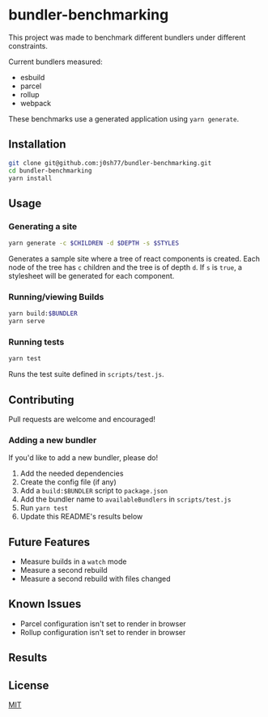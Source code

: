 # bundler-benchmarking

This project was made to benchmark different bundlers under different constraints.

Current bundlers measured:
- esbuild
- parcel
- rollup
- webpack

These benchmarks use a generated application using `yarn generate`. 


## Installation

```bash
git clone git@github.com:j0sh77/bundler-benchmarking.git
cd bundler-benchmarking
yarn install
```

## Usage

### Generating a site

```bash
yarn generate -c $CHILDREN -d $DEPTH -s $STYLES
```

Generates a sample site where a tree of react components is created. 
Each node of the tree has `c` children and the tree is of depth `d`.
If `s` is `true`, a stylesheet will be generated for each component.

### Running/viewing Builds

```bash
yarn build:$BUNDLER
yarn serve
```

### Running tests

```bash
yarn test
```

Runs the test suite defined in `scripts/test.js`.

## Contributing

Pull requests are welcome and encouraged!


### Adding a new bundler

If you'd like to add a new bundler, please do! 

1. Add the needed dependencies
2. Create the config file (if any)
3. Add a `build:$BUNDLER` script to `package.json`
4. Add the bundler name to `availableBundlers` in `scripts/test.js`
5. Run `yarn test`
6. Update this README's results below


## Future Features

- Measure builds in a `watch` mode
- Measure a second rebuild
- Measure a second rebuild with files changed


## Known Issues

- Parcel configuration isn't set to render in browser
- Rollup configuration isn't set to render in browser


## Results
<!---
If you run a new test, please replace the results here with your results.md that was generated.
-->


## License
[MIT](https://choosealicense.com/licenses/mit/)